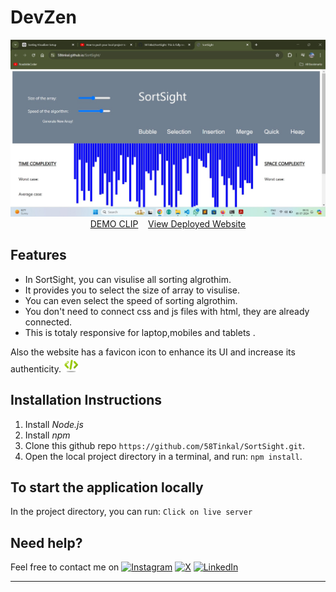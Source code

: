 
# DevZen
<p align="center">
<img src="https://github.com/58Tinkal/SortSight/blob/main/Assets/working.jpg" alt="SortSight"/>

<br/>
<a href="https://drive.google.com/file/d/1QvuAsC4veG9WF4R8SlJaFURsNnJ5r0FR/view?usp=drive_link">DEMO CLIP</a>&nbsp&nbsp&nbsp
  <a href="https://58tinkal.github.io/SortSight/)">View Deployed Website</a>
</p>


## Features

* In SortSight, you can visulise all sorting algrothim.
* It provides you to select the size of array to visulise.
* You can even select the speed of sorting algrothim.
* You don't need to connect css and js files with html, they are already connected.
* This is totaly responsive for laptop,mobiles and tablets .

Also the website has a favicon icon to enhance its UI and increase its authenticity.
<img width="24" alt="faviconicon" src="https://github.com/RaghavShiva/DevZen/raw/main/src/Assets/favicon.png">

## Installation Instructions

1. Install *Node.js*
2. Install *npm*
3. Clone this github repo `https://github.com/58Tinkal/SortSight.git`.
4. Open the local project directory in a terminal, and run: `npm install`.

## To start the application locally

In the project directory, you can run: `Click on live server`

## Need help?

Feel free to contact me on
[![Instagram](https://img.shields.io/badge/Instagram-follow-purple.svg?logo=instagram&logoColor=white)](https://www.instagram.com/tinkalkum/) [![X](https://img.shields.io/badge/X-follow-blue.svg?logo=x&logoColor=white
)](https://x.com/tinkalkum) [![LinkedIn](https://img.shields.io/badge/LinkedIn-follow-green.svg?logo=linkedin&logoColor=white)](https://www.linkedin.com/in/tinkal-kumar-40174524b/?utm_source=share&utm_campaign=share_via&utm_content=profile&utm_medium=android_app)

---------
